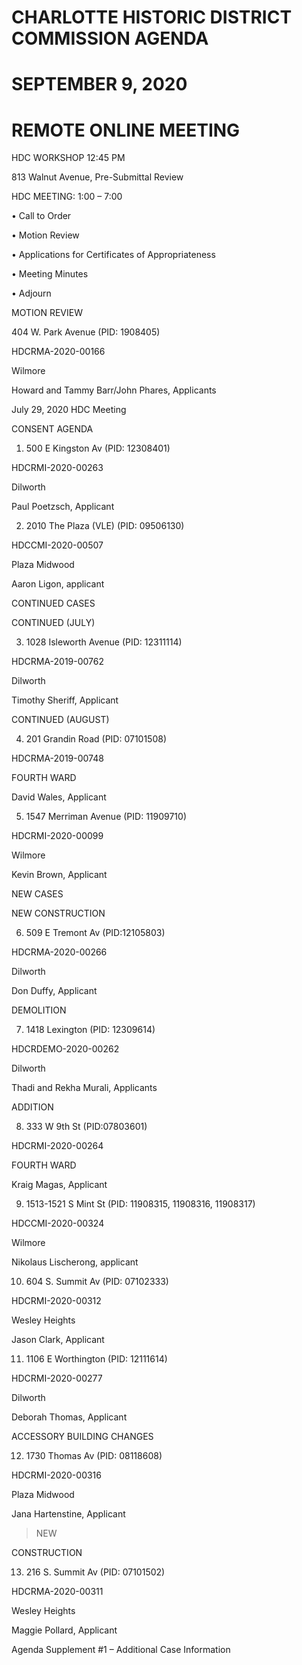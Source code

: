 # CHARLOTTE HISTORIC DISTRICT COMMISSION AGENDA

# SEPTEMBER 9, 2020

# REMOTE ONLINE MEETING

HDC WORKSHOP 12:45 PM

813 Walnut Avenue, Pre-Submittal Review

HDC MEETING: 1:00 – 7:00

• Call to Order

• Motion Review

• Applications for Certificates of Appropriateness

• Meeting Minutes

• Adjourn

MOTION REVIEW

404 W. Park Avenue (PID: 1908405)

HDCRMA-2020-00166

Wilmore

Howard and Tammy Barr/John Phares, Applicants

July 29, 2020 HDC Meeting

CONSENT AGENDA

1. 500 E Kingston Av (PID: 12308401)

HDCRMI-2020-00263

Dilworth

Paul Poetzsch, Applicant

2. 2010 The Plaza (VLE) (PID: 09506130)

HDCCMI-2020-00507

Plaza Midwood

Aaron Ligon, applicant

CONTINUED CASES

CONTINUED (JULY)

3. 1028 Isleworth Avenue (PID: 12311114)

HDCRMA-2019-00762

Dilworth

Timothy Sheriff, Applicant

CONTINUED (AUGUST)

4. 201 Grandin Road (PID: 07101508)

HDCRMA-2019-00748

FOURTH WARD

David Wales, Applicant

5. 1547 Merriman Avenue (PID: 11909710)

HDCRMI-2020-00099

Wilmore

Kevin Brown, Applicant

NEW CASES

NEW CONSTRUCTION

6. 509 E Tremont Av (PID:12105803)

HDCRMA-2020-00266

Dilworth

Don Duffy, Applicant

DEMOLITION

7. 1418 Lexington (PID: 12309614)

HDCRDEMO-2020-00262

Dilworth

Thadi and Rekha Murali, Applicants

ADDITION

8. 333 W 9th St (PID:07803601)

HDCRMI-2020-00264

FOURTH WARD

Kraig Magas, Applicant

9. 1513-1521 S Mint St (PID: 11908315, 11908316, 11908317)

HDCCMI-2020-00324

Wilmore

Nikolaus Lischerong, applicant

10. 604 S. Summit Av (PID: 07102333)

HDCRMI-2020-00312

Wesley Heights

Jason Clark, Applicant

11. 1106 E Worthington (PID: 12111614)

HDCRMI-2020-00277

Dilworth

Deborah Thomas, Applicant

ACCESSORY BUILDING CHANGES

12. 1730 Thomas Av (PID: 08118608)

HDCRMI-2020-00316

Plaza Midwood

Jana Hartenstine, Applicant  

> NEW

CONSTRUCTION

13. 216 S. Summit Av (PID: 07101502)

HDCRMA-2020-00311

Wesley Heights

Maggie Pollard, Applicant

Agenda Supplement #1 – Additional Case Information
